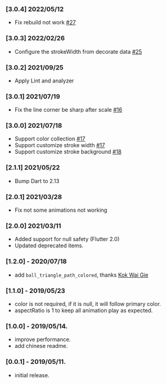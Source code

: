 ### [3.0.4] 2022/05/12
* Fix rebuild not work [#27](https://github.com/TinoGuo/loading_indicator/issues/27)

### [3.0.3] 2022/02/26
* Configure the strokeWidth from decorate data [#25](https://github.com/TinoGuo/loading_indicator/issues/25)

### [3.0.2] 2021/09/25
* Apply Lint and analyzer

### [3.0.1] 2021/07/19
* Fix the line corner be sharp after scale [#16](https://github.com/TinoGuo/loading_indicator/issues/16)

### [3.0.0] 2021/07/18
* Support color collection [#17](https://github.com/TinoGuo/loading_indicator/pull/17)
* Support customize stroke width [#17](https://github.com/TinoGuo/loading_indicator/pull/17)
* Support customize stroke background [#18](https://github.com/TinoGuo/loading_indicator/pull/18)

### [2.1.1] 2021/05/22
* Bump Dart to 2.13

### [2.0.1] 2021/03/28
* Fix not some animations not working

### [2.0.0] 2021/03/11
* Added support for null safety (Flutter 2.0)
* Updated deprecated items.

### [1.2.0] - 2020/07/18
* add `ball_triangle_path_colored`, thanks [Kok Wai Gie](https://github.com/woshikie)

### [1.1.0] - 2019/05/23
* color is not required, if it is null, it will follow primary color.
* aspectRatio is 1 to keep all animation play as expected.

### [1.0.0] - 2019/05/14.
* improve performance.
* add chinese readme.

### [0.0.1] - 2019/05/11.
* initial release.
